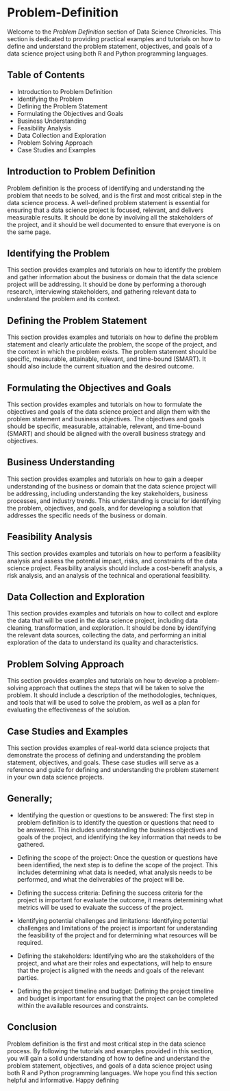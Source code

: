 # Problem-Definition
Welcome to the *Problem Definition* section of Data Science Chronicles. This section is dedicated to providing practical examples and tutorials on how to define and understand the problem statement, objectives, and goals of a data science project using both R and Python programming languages.

## Table of Contents
* Introduction to Problem Definition
* Identifying the Problem
* Defining the Problem Statement
* Formulating the Objectives and Goals
* Business Understanding
* Feasibility Analysis
* Data Collection and Exploration
* Problem Solving Approach
* Case Studies and Examples
## Introduction to Problem Definition
Problem definition is the process of identifying and understanding the problem that needs to be solved, and is the first and most critical step in the data science process. A well-defined problem statement is essential for ensuring that a data science project is focused, relevant, and delivers measurable results. It should be done by involving all the stakeholders of the project, and it should be well documented to ensure that everyone is on the same page.

## Identifying the Problem
This section provides examples and tutorials on how to identify the problem and gather information about the business or domain that the data science project will be addressing. It should be done by performing a thorough research, interviewing stakeholders, and gathering relevant data to understand the problem and its context.

## Defining the Problem Statement
This section provides examples and tutorials on how to define the problem statement and clearly articulate the problem, the scope of the project, and the context in which the problem exists. The problem statement should be specific, measurable, attainable, relevant, and time-bound (SMART). It should also include the current situation and the desired outcome.

## Formulating the Objectives and Goals
This section provides examples and tutorials on how to formulate the objectives and goals of the data science project and align them with the problem statement and business objectives. The objectives and goals should be specific, measurable, attainable, relevant, and time-bound (SMART) and should be aligned with the overall business strategy and objectives.

## Business Understanding
This section provides examples and tutorials on how to gain a deeper understanding of the business or domain that the data science project will be addressing, including understanding the key stakeholders, business processes, and industry trends. This understanding is crucial for identifying the problem, objectives, and goals, and for developing a solution that addresses the specific needs of the business or domain.

## Feasibility Analysis
This section provides examples and tutorials on how to perform a feasibility analysis and assess the potential impact, risks, and constraints of the data science project. Feasibility analysis should include a cost-benefit analysis, a risk analysis, and an analysis of the technical and operational feasibility.

## Data Collection and Exploration
This section provides examples and tutorials on how to collect and explore the data that will be used in the data science project, including data cleaning, transformation, and exploration. It should be done by identifying the relevant data sources, collecting the data, and performing an initial exploration of the data to understand its quality and characteristics.

## Problem Solving Approach
This section provides examples and tutorials on how to develop a problem-solving approach that outlines the steps that will be taken to solve the problem. It should include a description of the methodologies, techniques, and tools that will be used to solve the problem, as well as a plan for evaluating the effectiveness of the solution.

## Case Studies and Examples
This section provides examples of real-world data science projects that demonstrate the process of defining and understanding the problem statement, objectives, and goals. These case studies will serve as a reference and guide for defining and understanding the problem statement in your own data science projects.


## **Generally;**

* Identifying the question or questions to be answered: The first step in problem definition is to identify the question or questions that need to be answered. This includes understanding the business objectives and goals of the project, and identifying the key information that needs to be gathered.

* Defining the scope of the project: Once the question or questions have been identified, the next step is to define the scope of the project. This includes determining what data is needed, what analysis needs to be performed, and what the deliverables of the project will be.

* Defining the success criteria: Defining the success criteria for the project is important for evaluate the outcome, it means determining what metrics will be used to evaluate the success of the project.

* Identifying potential challenges and limitations: Identifying potential challenges and limitations of the project is important for understanding the feasibility of the project and for determining what resources will be required.

* Defining the stakeholders: Identifying who are the stakeholders of the project, and what are their roles and expectations, will help to ensure that the project is aligned with the needs and goals of the relevant parties.

* Defining the project timeline and budget: Defining the project timeline and budget is important for ensuring that the project can be completed within the available resources and constraints.

## Conclusion
Problem definition is the first and most critical step in the data science process. By following the tutorials and examples provided in this section, you will gain a solid understanding of how to define and understand the problem statement, objectives, and goals of a data science project using both R and Python programming languages. We hope you find this section helpful and informative. Happy defining
